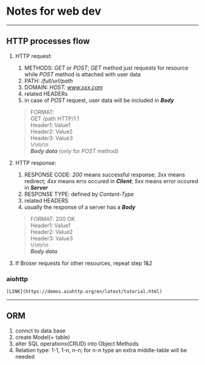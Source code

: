 #  Notes for web dev
---
## HTTP processes flow
1. HTTP request:
	1. METHODS: *GET* or *POST*; *GET* method just requests for resource while *POST* method is attached with user data
	2. PATH: */full/url/path*
	3. DOMAIN: *HOST: www.xxx.com*
	4. related HEADERs
	5. in case of *POST* request, user data will be included in ***Body***

	> FORMAT:  
	GET /path HTTP/1.1  
	Header1: Value1  
	Header2: Value2  
	Header3: Value3  
	\r\n\r\n  
	***Body data*** (only for *POST* method)  

2. HTTP response:
	1. RESPONSE CODE: *200* means successful response; *3xx* means redirect; *4xx* means erro occured in ***Client***; *5xx* means error occured in ***Server***
	2. RESPONSE TYPE: defined by *Content-Type*
	3. related HEADERS
	4. usually the response of a server has a ***Body***

	>FORMAT:
	200 OK  
	Header1: Value1  
	Header2: Value2  
	Header3: Value3  
	\r\n\r\n  
	***Body data***  

3. If Broser requests for other resources, repeat step 1&2

### aiohttp 
	[LINK](https://demos.aiohttp.org/en/latest/tutorial.html)

---
## ORM
1. connct to data base
2. create Model(= table)
3. alter SQL operations(CRUD) into Object Methods
4. Relation type: 1-1, 1-n, n-n; for n-n type an extra middle-table will be needed 




